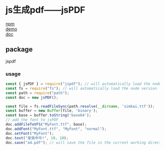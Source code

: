 # js生成pdf——jsPDF
[npm](https://www.npmjs.com/package/jspdf)  
[demo](http://raw.githack.com/MrRio/jsPDF/master/index.html)  
[doc](http://raw.githack.com/MrRio/jsPDF/master/docs/index.html)
## package
jspdf
### usage
```javascript
const { jsPDF } = require("jspdf"); // will automatically load the node version
const fs = require("fs"); // will automatically load the node version
const path = require("path");
const doc = new jsPDF();

const file = fs.readFileSync(path.resolve(__dirname, 'simkai.ttf'));
const buffer = new Buffer(file, 'binary');
const base = buffer.toString('base64');
// add the font to jsPDF
doc.addFileToVFS("MyFont.ttf", base);
doc.addFont("MyFont.ttf", "MyFont", "normal");
doc.setFont("MyFont");
doc.text("爱我中华!", 10, 10);
doc.save("a4.pdf"); // will save the file in the current working directory
```
